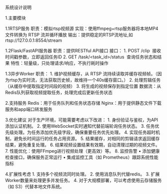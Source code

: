 系统设计说明

1.主要模块

1.1RTSP服务
    职责：模拟rtsp视频源
    实现：使用ffmpeg+rtsp服务器将本地MP4文件转换为 RTSP 流并循环播放
    输出：提供稳定的RTSP流地址,如rtsp://127.0.0.1:8554/stream

1.2Flask/FastAPI服务器
    职责：提供RESTful API接口
    接口：
        1. POST /clip  接收时间戳参数，立即返回任务ID
        2. GET /task/<task_id>/status  查询任务状态和结果
    特性：轻量级，只处理请求/响应，不执行耗时操作

1.3异步Worker
    职责：
        1. 维护视频缓存，从 RTSP 流持续读取并缓存视频帧。（因为rtsp为实时流，无法获取历史帧，故维持一个40s缓存窗口。）
        2. 处理剪辑任务（从缓存中提取指定时间段的视频）
        3. 将生成的视频保存到指定位置
    数据流：从Redis队列获取视频提取任务，处理完成后更新任务状态

2.支持服务
    Redis：用于任务队列和任务状态存储
    Nginx：用于提供静态文件下载服务和app端口转发服务

3.优化建议
对于生产环境，可能需要考虑以下改进：
    1. 身份验证与鉴权，为API添加认证机制。
    2. 使用WebSocket实时通知代替前端轮询任务状态。
    3. 任务优先级处理。为任务添加优先级字段，确保重要任务优先处理。
    4. 实现任务超时机制，避免长时间运行的任务占用资源。
    5. 结果缓存，对相同的剪辑请求返回缓存结果，避免重复处理。
    6. 结果视频设置结果有效期，自动清理过期的视频文件。
    7. 性能优化：使用FFmpeg进行视频处理（更高效）等。
    8. 监控告警
       • 添加健康检查接口，确保服务正常运行
       • 集成监控工具（如 Prometheus）跟踪系统性能指标

4.扩展性考虑
    1. 支持多个视频流同时处理。
    2. 使用消息队列代替redis。
    3. 扩展Worker数量来处理更多并发任务。
    4. 对于大规模部署，可以考虑使用云存储服务（如 S3）代替本地文件系统。




